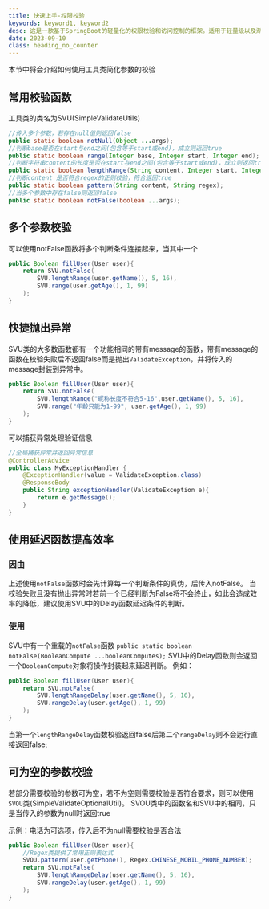 ```yaml
---
title: 快速上手-权限校验
keywords: keyword1, keyword2
desc: 这是一款基于SpringBoot的轻量化的权限校验和访问控制的框架。适用于轻量级以及渐进式的项目。
date: 2023-09-10
class: heading_no_counter
---
```

本节中将会介绍如何使用工具类简化参数的校验

## 常用校验函数
工具类的类名为SVU(SimpleValidateUtils)
```java
//传入多个参数，若存在null值则返回false
public static boolean notNull(Object ...args);
//判断base是否在start与end之间(包含等于start或end)，成立则返回true
public static boolean range(Integer base, Integer start, Integer end);
//判断字符串content的长度是否在start与end之间(包含等于start或end)，成立则返回true
public static boolean lengthRange(String content, Integer start, Integer end);
//判断content 是否符合regex的正则校验，符合返回true
public static boolean pattern(String content, String regex);
//当多个参数中存在false则返回false
public static boolean notFalse(boolean ...args);
```
## 多个参数校验
可以使用notFalse函数将多个判断条件连接起来，当其中一个
```java
public Boolean fillUser(User user){
    return SVU.notFalse(
        SVU.lengthRange(user.getName(), 5, 16),
        SVU.range(user.getAge(), 1, 99)
    );
}
```
## 快捷抛出异常
SVU类的大多数函数都有一个功能相同的带有message的函数，带有message的函数在校验失败后不返回false而是抛出`ValidateException`，并将传入的message封装到异常中。
```java
public Boolean fillUser(User user){
    return SVU.notFalse(
        SVU.lengthRange("昵称长度不符合5-16",user.getName(), 5, 16),
        SVU.range("年龄只能为1-99", user.getAge(), 1, 99)
    );
}
```
可以捕获异常处理验证信息
```java
//全局捕获异常并返回异常信息
@ControllerAdvice
public class MyExceptionHandler {
    @ExceptionHandler(value = ValidateException.class)
    @ResponseBody
    public String exceptionHandler(ValidateException e){
        return e.getMessage();
    }
}
```
## 使用延迟函数提高效率
### 因由
上述使用`notFalse`函数时会先计算每一个判断条件的真伪，后传入notFalse。
当校验失败且没有抛出异常时若前一个已经判断为False将不会终止，如此会造成效率的降低，建议使用SVU中的Delay函数延迟条件的判断。
### 使用
SVU中有一个重载的`notFalse`函数
`public static boolean notFalse(BooleanCompute ...booleanComputes);`
SVU中的Delay函数则会返回一个`BooleanCompute`对象将操作封装起来延迟判断。
例如：
```java
public Boolean fillUser(User user){
    return SVU.notFalse(
        SVU.lengthRangeDelay(user.getName(), 5, 16),
        SVU.rangeDelay(user.getAge(), 1, 99)
    );
}
```
当第一个`lengthRangeDelay`函数校验返回false后第二个`rangeDelay`则不会运行直接返回false;
## 可为空的参数校验

若部分需要校验的参数可为空，若不为空则需要校验是否符合要求，则可以使用`SVOU`类(SimpleValidateOptionalUtil)。
SVOU类中的函数名和SVU中的相同，只是当传入的参数为null时返回true

示例：电话为可选项，传入后不为null需要校验是否合法
```java
public Boolean fillUser(User user){
    //Regex类提供了常用正则表达式
    SVOU.pattern(user.getPhone(), Regex.CHINESE_MOBIL_PHONE_NUMBER);
    return SVU.notFalse(
        SVU.lengthRangeDelay(user.getName(), 5, 16),
        SVU.rangeDelay(user.getAge(), 1, 99)
    );
}
```